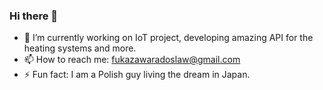 ### Hi there 👋

- 🔭 I’m currently working on IoT project, developing amazing API for the heating systems and more.
- 📫 How to reach me: fukazawaradoslaw@gmail.com
- ⚡ Fun fact: I am a Polish guy living the dream in Japan.
